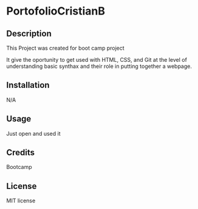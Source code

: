 # PortofolioCristianB

## Description

This Project was created for boot camp project

It give the oportunity to get used with HTML, CSS,  and Git at the level of understanding basic synthax and their role in putting together a webpage.




## Installation

N/A


## Usage

Just open and used it



## Credits

Bootcamp


## License

MIT license


















